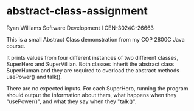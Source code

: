 # abstract-class-assignment

Ryan Williams Software Development I CEN-3024C-26663

This is a small Abstract Class demonstration from my COP 2800C Java course.

It prints values from four different instances of two different classes, SuperHero and SuperVillian. Both classes inherit the abstract class SuperHuman and they are required to overload the abstract methods usePower() and talk().

There are no expected inputs. For each SuperHero, running the program should output the information about them, what happens when they "usePower()", and what they say when they "talk()".
